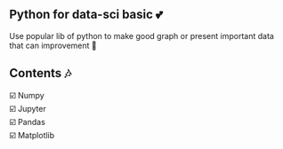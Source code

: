 ## Python for data-sci basic 💕
Use popular lib of python to make good graph or present important data that can improvement 🎸
## Contents 🎶
☑️ Numpy<br/>
☑️ Jupyter<br/>
☑️ Pandas<br/>
☑️ Matplotlib
